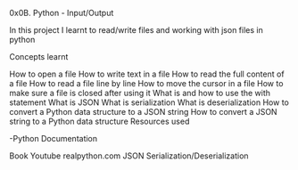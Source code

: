 0x0B. Python - Input/Output

In this project I learnt to read/write files and working with json files in python

Concepts learnt

How to open a file
How to write text in a file
How to read the full content of a file
How to read a file line by line
How to move the cursor in a file
How to make sure a file is closed after using it
What is and how to use the with statement
What is JSON
What is serialization
What is deserialization
How to convert a Python data structure to a JSON string
How to convert a JSON string to a Python data structure
Resources used

-Python Documentation

Book
Youtube
realpython.com
JSON Serialization/Deserialization
